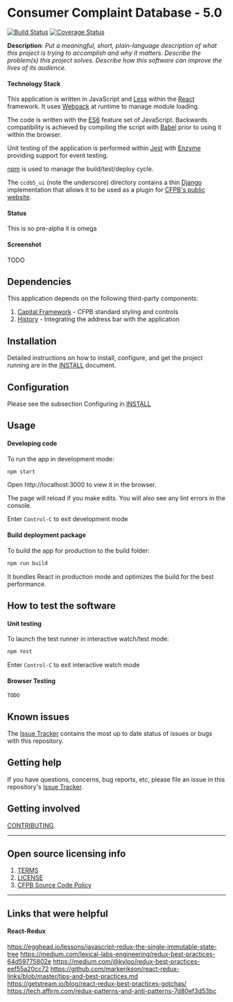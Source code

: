 # Consumer Complaint Database - 5.0

[![Build Status](https://travis-ci.org/cfpb/ccdb5-ui.svg?branch=master)](https://travis-ci.org/cfpb/ccdb5-ui)
[![Coverage Status](https://coveralls.io/repos/github/cfpb/ccdb5-ui/badge.svg?branch=master)](https://coveralls.io/github/cfpb/ccdb5-ui?branch=master)

**Description**:  _Put a meaningful, short, plain-language description of what
this project is trying to accomplish and why it matters.
Describe the problem(s) this project solves.
Describe how this software can improve the lives of its audience._

#### Technology Stack
This application is written in JavaScript and [Less](http://lesscss.org) within
the [React](https://facebook.github.io/react/) framework.  It uses
[Webpack](http://webpack.github.io/docs/) at runtime to manage module loading.

The code is written with the [ES6](http://es6-features.org/) feature set
of JavaScript. Backwards compatibility is achieved by compiling the script with
[Babel](https://babeljs.io/) prior to using it within the browser.

Unit testing of the application is performed within
[Jest](https://facebook.github.io/jest/) with
[Enzyme](http://airbnb.io/enzyme/index.html) providing support for event testing.

[npm](https://www.npmjs.com/) is used to manage the build/test/deploy cycle.

The `ccdb5_ui` (note the underscore) directory contains a thin [Django](https://www.djangoproject.com/) 
implementation that allows it to be used as a plugin for
[CFPB's public website](https://github.com/cfpb/cfgov-refresh).

#### Status
This is so pre-alpha it is omega

#### Screenshot
TODO

## Dependencies

This application depends on the following third-party components:

1. [Capital Framework](https://cfpb.github.io/capital-framework/) - CFPB standard styling and controls
1. [History](https://github.com/reacttraining/history) - Integrating the address bar with the application

## Installation

Detailed instructions on how to install, configure, and get the project running
are in the [INSTALL](INSTALL.md) document.

## Configuration

Please see the subsection Configuring in [INSTALL](INSTALL.md#configuring)

## Usage

#### Developing code
To run the app in development mode:

```bash
npm start
```

Open http://localhost:3000 to view it in the browser.

The page will reload if you make edits.
You will also see any lint errors in the console.

Enter `Control-C` to exit development mode

#### Build deployment package
To build the app for production to the build folder:

```bash
npm run build
```

It bundles React in production mode and optimizes the build for the
best performance.

## How to test the software

#### Unit testing
To launch the test runner in interactive watch/test mode:

```bash
npm test
```

Enter `Control-C` to exit interactive watch mode

#### Browser Testing

`TODO`

## Known issues

The [Issue Tracker](https://github.com/cfpb/ccdb5-ui/issues) contains the most
up to date status of issues or bugs with this repository.

## Getting help

If you have questions, concerns, bug reports, etc, please file an issue in this
repository's [Issue Tracker](https://github.com/cfpb/ccdb5-ui/issues).

## Getting involved

[CONTRIBUTING](CONTRIBUTING.md).

----

## Open source licensing info
1. [TERMS](TERMS.md)
2. [LICENSE](LICENSE)
3. [CFPB Source Code Policy](https://github.com/cfpb/source-code-policy/)


----

## Links that were helpful

#### React-Redux
https://egghead.io/lessons/javascript-redux-the-single-immutable-state-tree
https://medium.com/lexical-labs-engineering/redux-best-practices-64d59775802e
https://medium.com/@kylpo/redux-best-practices-eef55a20cc72
https://github.com/markerikson/react-redux-links/blob/master/tips-and-best-practices.md
https://getstream.io/blog/react-redux-best-practices-gotchas/
https://tech.affirm.com/redux-patterns-and-anti-patterns-7d80ef3d53bc

